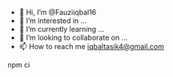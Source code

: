 - 👋 Hi, I’m @Fauziiqbal16
- 👀 I’m interested in ...
- 🌱 I’m currently learning ...
- 💞️ I’m looking to collaborate on ...
- 📫 How to reach me iqbaltasik4@gmail.com

<!---
Fauziiqbal16/Fauziiqbal16 is a ✨ special ✨ repository because its `README.md` (this file) appears on your GitHub profile.
You can click the Preview link to take a look at your changes.
--->
npm ci
